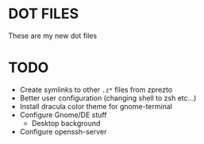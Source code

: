 # DOT FILES
These are my new dot files

# TODO
- Create symlinks to other `.z*` files from zprezto
- Better user configuration (changing shell to zsh etc...)
- Install dracula color theme for gnome-terminal
- Configure Gnome/DE stuff
  - Desktop background
- Configure openssh-server
